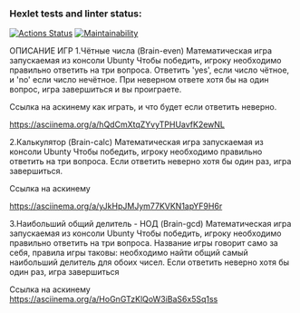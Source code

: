 ### Hexlet tests and linter status:
[![Actions Status](https://github.com/Tw1xan/frontend-project-44/workflows/hexlet-check/badge.svg)](https://github.com/Tw1xan/frontend-project-44/actions)
[![Maintainability](https://api.codeclimate.com/v1/badges/190ed4df6099ebc97adb/maintainability)](https://codeclimate.com/github/Tw1xan/frontend-project-44/maintainability)

ОПИСАНИЕ ИГР
1.Чётные числа (Brain-even)
Математическая игра запускаемая из консоли Ubunty
Чтобы победить, игроку необходимо правильно ответить на три вопроса. Ответить 'yes', если число чётное, и 'no' если число нечётное. При неверном ответе хотя бы на один вопрос, игра завершиться и вы проиграете.

Ссылка на аскинему как играть, и что будет если ответить неверно.

https://asciinema.org/a/hQdCmXtqZYvyTPHUavfK2ewNL

2.Калькулятор (Brain-calc)
Математическая игра запускаемая из консоли Ubunty
Чтобы победить, игроку необходимо правильно ответить на три вопроса. Если ответить неверно хотя бы один раз, игра завершиться.

Ссылка на аскинему

https://asciinema.org/a/yJkHpJMJym77KVKN1apYF9H6r

3.Наибольший общий делитель - НОД (Brain-gcd)
Математическая игра запускаемая из консоли Ubunty
Чтобы победить, игроку необходимо правильно ответить на три вопроса. Название игры говорит само за себя, правила игры таковы: необходимо найти общий самый наибольший делитель для обоих чисел. Если ответить неверно хотя бы один раз, игра завершиться

Ссылка на аскинему
https://asciinema.org/a/HoGnGTzKlQoW3iBaS6x5Sq1ss